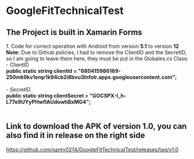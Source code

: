 # GoogleFitTechnicalTest

<h2>The Project is built in Xamarin Forms</h2>
1. Code for correct operation with Android from version <b>5.1</b> to version <b>12</b><br>
<b>Note:</b> Due to Github policies, I had to remove the ClientID and the SecretID, so I am going to leave them here, they must be put in the Globales.cs Class:<br>
    - ClientID <br><b>public static string clientId = "680415986169-250mk9kv1erqr1k94cb2i8bvu3lnfolr.apps.googleusercontent.com";</b><br><br>
    - SecretID <br><b>public static string clientSecret = "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";</b><br><br>
    
<h2>Link to download the APK of version 1.0, you can also find it in release on the right side</h2>
<a href="https://github.com/santy0214/GoogleFitTechnicalTest/releases/tag/v1.0" target="_blank">https://github.com/santy0214/GoogleFitTechnicalTest/releases/tag/v1.0</a> 
